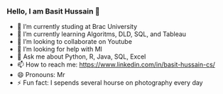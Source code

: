 ### Hello, I am Basit Hussain 👋


- 🔭 I’m currently studing at Brac University
- 🌱 I’m currently learning Algoritms, DLD, SQL, and Tableau
- 👯 I’m looking to collaborate on Youtube
- 🤔 I’m looking for help with Ml
- 💬 Ask me about Python, R, Java, SQL, Excel
- 📫 How to reach me: https://www.linkedin.com/in/basit-hussain-cs/
- 😄 Pronouns: Mr
- ⚡ Fun fact: I sepends several hourse on photography every day

